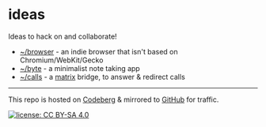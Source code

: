 # ideas

Ideas to hack on and collaborate!

- [~/browser](https://codeberg.org/polarhive/ideas/src/branch/main/browser.md) - an indie browser that isn't based on Chromium/WebKit/Gecko
- [~/byte](https://codeberg.org/polarhive/ideas/src/branch/main/byte.md) - a minimalist note taking app
- [~/calls](https://codeberg.org/polarhive/ideas/src/branch/main/calls.md) - a [matrix](https://matrix.org) bridge, to answer & redirect calls

---
This repo is hosted on [Codeberg](https://polarhive.net/ideas) & mirrored to [GitHub](https://polarhive.net/github) for traffic.

[![license: CC BY-SA 4.0](https://polarhive.net/assets/badges/cc-by-sa-4.svg)](https://creativecommons.org/licenses/by-sa/4.0/)
